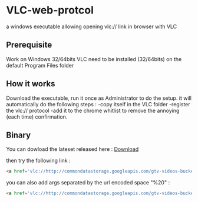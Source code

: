 # VLC-web-protcol
a windows executable allowing opening vlc:// link in browser with VLC

## Prerequisite

Work on Windows 32/64bits
VLC need to be installed (32/64bits) on the default Program Files folder

## How it works

Download the executable, run it once as Administrator to do the setup. it will automatically do the following steps :
-copy itself in the VLC folder
-register the vlc:// protocol
-add it to the chrome whitlist to remove the annoying  (each time) confirmation.

## Binary

You can dowload the lateset released here :
[Download](https://github.com/milouz-corp/VLC-web-protcol/releases/latest/download/VLC-web-protocol.exe)

then try the following link :

```html
<a href='vlc://http://commondatastorage.googleapis.com/gtv-videos-bucket/sample/BigBuckBunny.mp4'>Link</a>
```

you can also add args separated by the url encoded space "%20" :

```html
<a href='vlc://http://commondatastorage.googleapis.com/gtv-videos-bucket/sample/BigBuckBunny.mp4%20--start-time=83.4'>Link</a>
```
